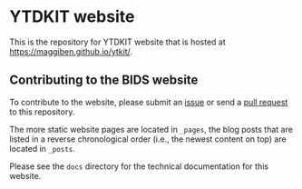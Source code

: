 # YTDKIT website

This is the repository for YTDKIT website that is hosted at <https://maggiben.github.io/ytkit/>.

## Contributing to the BIDS website

To contribute to the website, please submit an [issue](https://github.com/maggiben/ytkit/issues) or send a [pull request](https://github.com/maggiben/ytkit/pulls) to this repository.

The more static website pages are located in `_pages`, the blog posts that are listed in a reverse chronological order (i.e., the newest content on top) are located in `_posts`.

Please see the `docs` directory for the technical documentation for this website.
